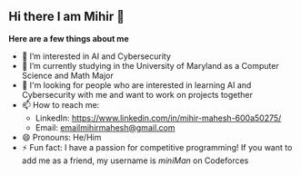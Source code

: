 ## Hi there I am Mihir 👋

**Here are a few things about me**
- 🔭 I’m interested in AI and Cybersecurity
- 🌱 I’m currently studying in the University of Maryland as a Computer Science and Math Major
- 👀 I'm looking for people who are interested in learning AI and Cybersecurity with me and want to work on projects together
- 📫 How to reach me:
  * LinkedIn: https://www.linkedin.com/in/mihir-mahesh-600a50275/
  * Email: emailmihirmahesh@gmail.com
- 😄 Pronouns: He/Him
- ⚡ Fun fact: I have a passion for competitive programming! If you want to add me as a friend, my username is *miniMan* on Codeforces
